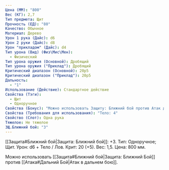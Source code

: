 ```yaml
---
Цена (ММ): "800"
Вес (КГ): 2,7
Тип предмета: Щит
Прочность (ЕД): "80"
Качество: Обычное
Материал: Дерево
Урон 1 рука (Дайс): d6
Урон 2 руки (Дайс): d8
Урон "прикладом" (Дайс): d4
Тип урона (Вид) (Физ\Мис\Мен):
  - Физический
Тип урона оружия (Основной): Дробящий
Тип урона оружия ("Приклад"): Дробящий
Критический диапазон (Основной): 20p5
Критический диапазон ("Приклад"): 20р5
Дальность:
  - "1"
Использование (Действие): Стандартное действие
Свойства (Тэги):
  - Щит
  - Одноручное
Свойства (Бонус): "Можно использовать Защиту: Ближний бой против Атак дальнего боя."
Свойства (Требования для использования): "Тело: 4"
Свойство (Слот): Одна рука
Тяжелое: Не тяжелое
ЗЩ.Ближний бой: "3"
---
```

[[Защита#Ближний бой|Защита: Ближний бой]]: +3. Тип: Одноручное; Щит. Урон: d6 + Тело / Лов. Крит: 20 (+5). Вес: 1,5. Цена: 800 мм.

Можно использовать [[Защита#Ближний бой|Защита: Ближний Бой]] против [[Атака#Дальний Бой|Атак в дальнем бою]].